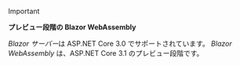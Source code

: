 ---
---
> [!IMPORTANT]
> **プレビュー段階の Blazor WebAssembly**
>
> *Blazor サーバー*は ASP.NET Core 3.0 でサポートされています。 *Blazor WebAssembly* は、ASP.NET Core 3.1 のプレビュー段階です。
